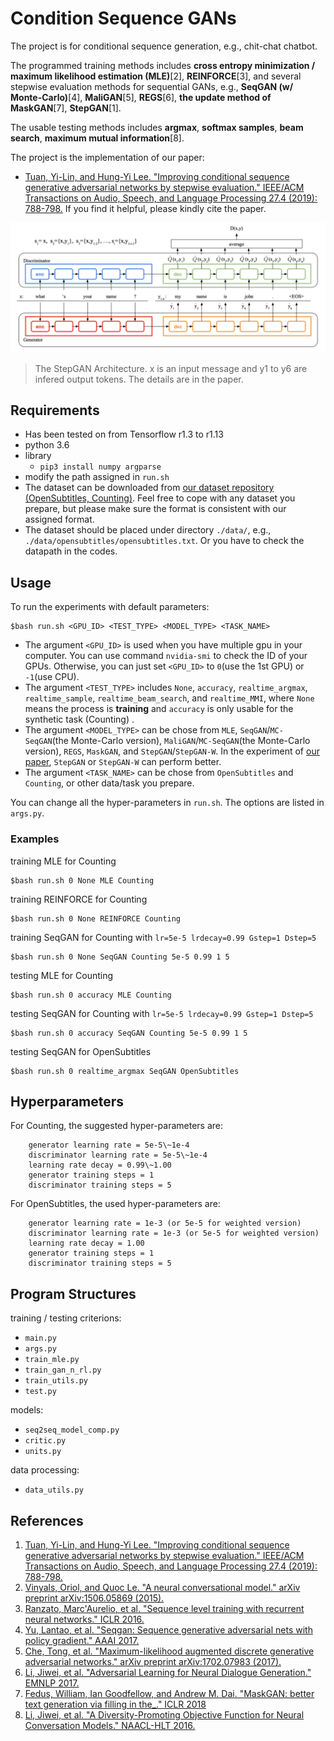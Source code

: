 # Condition Sequence GANs

The project is for conditional sequence generation, e.g., chit-chat chatbot.

The programmed training methods includes **cross entropy minimization / maximum likelihood estimation (MLE)**\[2\],  **REINFORCE**\[3\], and several stepwise evaluation methods for sequential GANs, e.g., **SeqGAN \(w/ Monte-Carlo\)**\[4\], **MaliGAN**\[5\], **REGS**\[6\], **the update method of MaskGAN**\[7\], **StepGAN**\[1\].

The usable testing methods includes **argmax**, **softmax samples**, **beam search**, **maximum mutual information**\[8\].

The project is the implementation of our paper:
* [Tuan, Yi-Lin, and Hung-Yi Lee. "Improving conditional sequence generative adversarial networks by stepwise evaluation." IEEE/ACM Transactions on Audio, Speech, and Language Processing 27.4 (2019): 788-798.](https://arxiv.org/abs/1808.05599)
If you find it helpful, please kindly cite the paper.

![StepGAN Architecture](St_StepGAN.png)
> The StepGAN Architecture. x is an input message and y1 to y6 are infered output tokens. The details are in the paper.


## Requirements
* Has been tested on from Tensorflow r1.3 to r1.13
* python 3.6
* library
    * `pip3 install numpy argparse`
* modify the path assigned in `run.sh`
* The dataset can be downloaded from [our dataset repository (OpenSubtitles, Counting)](https://github.com/Pascalson/chatbot-data). Feel free to cope with any dataset you prepare, but please make sure the format is consistent with our assigned format.
* The dataset should be placed under directory `./data/`, e.g., `./data/opensubtitles/opensubtitles.txt`. Or you have to check the datapath in the codes.


## Usage
To run the experiments with default parameters:
```
$bash run.sh <GPU_ID> <TEST_TYPE> <MODEL_TYPE> <TASK_NAME>
```
- The argument `<GPU_ID>` is used when you have multiple gpu in your computer. You can use command `nvidia-smi` to check the ID of your GPUs. Otherwise, you can just set `<GPU_ID>` to `0`(use the 1st GPU) or `-1`(use CPU).
- The argument `<TEST_TYPE>` includes `None`, `accuracy`, `realtime_argmax`, `realtime_sample`, `realtime_beam_search`, and `realtime_MMI`, where `None` means the process is **training** and `accuracy` is only usable for the synthetic task (Counting) .
- The argument `<MODEL_TYPE>` can be chose from `MLE`, `SeqGAN`/`MC-SeqGAN`(the Monte-Carlo version), `MaliGAN`/`MC-SeqGAN`(the Monte-Carlo version), `REGS`, `MaskGAN`, and `StepGAN`/`StepGAN-W`. In the experiment of [our paper](https://arxiv.org/abs/1808.05599), `StepGAN` or `StepGAN-W` can perform better.
- The argument `<TASK_NAME>` can be chose from `OpenSubtitles` and `Counting`, or other data/task you prepare.

You can change all the hyper-parameters in `run.sh`. The options are listed in `args.py`.

### Examples

training MLE for Counting
```
$bash run.sh 0 None MLE Counting
```

training REINFORCE for Counting
```
$bash run.sh 0 None REINFORCE Counting
```

training SeqGAN for Counting with `lr=5e-5 lrdecay=0.99 Gstep=1 Dstep=5`
```
$bash run.sh 0 None SeqGAN Counting 5e-5 0.99 1 5
```

testing MLE for Counting
```
$bash run.sh 0 accuracy MLE Counting
```

testing SeqGAN for Counting with `lr=5e-5 lrdecay=0.99 Gstep=1 Dstep=5`
```
$bash run.sh 0 accuracy SeqGAN Counting 5e-5 0.99 1 5
```

testing SeqGAN for OpenSubtitles
```
$bash run.sh 0 realtime_argmax SeqGAN OpenSubtitles
```


## Hyperparameters
For Counting, the suggested hyper-parameters are:

```
    generator learning rate = 5e-5\~1e-4
    discriminator learning rate = 5e-5\~1e-4
    learning rate decay = 0.99\~1.00
    generator training steps = 1
    discriminator training steps = 5
```

For OpenSubtitles, the used hyper-parameters are:

```
    generator learning rate = 1e-3 (or 5e-5 for weighted version)
    discriminator learning rate = 1e-3 (or 5e-5 for weighted version)
    learning rate decay = 1.00
    generator training steps = 1
    discriminator training steps = 5
```


## Program Structures
training / testing criterions:
* `main.py`
* `args.py`
* `train_mle.py`
* `train_gan_n_rl.py`
* `train_utils.py`
* `test.py`

models:
* `seq2seq_model_comp.py`
* `critic.py`
* `units.py`

data processing:
* `data_utils.py`

## References
1. [Tuan, Yi-Lin, and Hung-Yi Lee. "Improving conditional sequence generative adversarial networks by stepwise evaluation." IEEE/ACM Transactions on Audio, Speech, and Language Processing 27.4 (2019): 788-798.](https://arxiv.org/abs/1808.05599)
2. [Vinyals, Oriol, and Quoc Le. "A neural conversational model." arXiv preprint arXiv:1506.05869 (2015).](https://arxiv.org/abs/1506.05869)
3. [Ranzato, Marc'Aurelio, et al. "Sequence level training with recurrent neural networks." ICLR 2016.](https://arxiv.org/abs/1511.06732)
4. [Yu, Lantao, et al. "Seqgan: Sequence generative adversarial nets with policy gradient." AAAI 2017.](https://www.aaai.org/ocs/index.php/AAAI/AAAI17/paper/viewPaper/14344)
5. [Che, Tong, et al. "Maximum-likelihood augmented discrete generative adversarial networks." arXiv preprint arXiv:1702.07983 (2017).](https://arxiv.org/abs/1702.07983)
6. [Li, Jiwei, et al. "Adversarial Learning for Neural Dialogue Generation." EMNLP 2017.](https://arxiv.org/abs/1701.06547)
7. [Fedus, William, Ian Goodfellow, and Andrew M. Dai. "MaskGAN: better text generation via filling in the\_." ICLR 2018](https://arxiv.org/abs/1801.07736)
8. [Li, Jiwei, et al. "A Diversity-Promoting Objective Function for Neural Conversation Models." NAACL-HLT  2016.](https://arxiv.org/abs/1510.03055)
